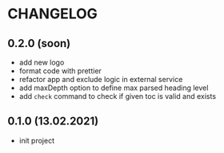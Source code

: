 # CHANGELOG

## 0.2.0 (soon)

- add new logo
- format code with prettier
- refactor app and exclude logic in external service
- add maxDepth option to define max parsed heading level
- add `check` command to check if given toc is valid and exists

## 0.1.0 (13.02.2021)

- init project
